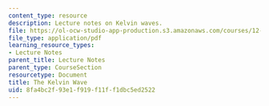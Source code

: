 ```yaml
---
content_type: resource
description: Lecture notes on Kelvin waves.
file: https://ol-ocw-studio-app-production.s3.amazonaws.com/courses/12-802-wave-motion-in-the-ocean-and-the-atmosphere-spring-2008/8fa4bc2f93e1f919f11ff1dbc5ed2522_MIT12_802S08_lec13.pdf
file_type: application/pdf
learning_resource_types:
- Lecture Notes
parent_title: Lecture Notes
parent_type: CourseSection
resourcetype: Document
title: The Kelvin Wave
uid: 8fa4bc2f-93e1-f919-f11f-f1dbc5ed2522
---
```

